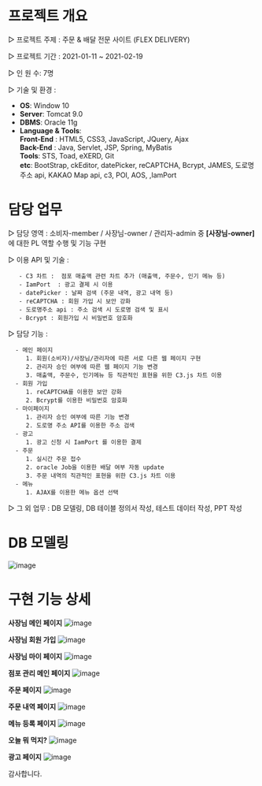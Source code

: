 # 프로젝트 개요
▷ 프로젝트 주제 : 주문 & 배달 전문 사이트 (FLEX DELIVERY)

▷ 프로젝트 기간 : 2021-01-11 ~ 2021-02-19

▷ 인 원 수: 7명

▷ 기술 및 환경 : 
* **OS**: Window 10
* **Server**: Tomcat 9.0
* **DBMS**: Oracle 11g
* **Language & Tools**:   
  **Front-End** : HTML5, CSS3, JavaScript, JQuery, Ajax  
  **Back-End** : Java, Servlet, JSP, Spring, MyBatis  
  **Tools**: STS, Toad, eXERD, Git  
  **etc**: BootStrap, ckEditor, datePicker, reCAPTCHA, Bcrypt, JAMES, 도로명주소 api, KAKAO Map api, c3, POI, AOS, ,IamPort  
 

# 담당 업무 
▷ 담당 영역 : 소비자-member / 사장님-owner / 관리자-admin 중 **[사장님-owner]** 에 대한 PL 역할 수행 및 기능 구현    

▷ 이용 API 및 기술 :   

       - C3 차트 :  점포 매출액 관련 차트 추가 (매출액, 주문수, 인기 메뉴 등)  
       - IamPort  : 광고 결제 시 이용  
       - datePicker : 날짜 검색 (주문 내역, 광고 내역 등)  
       - reCAPTCHA : 회원 가입 시 보안 강화  
       - 도로명주소 api : 주소 검색 시 도로명 검색 및 표시  
       - Bcrypt : 회원가입 시 비밀번호 암호화  
  
▷ 담당 기능 : 

      - 메인 페이지
         1. 회원(소비자)/사장님/관리자에 따른 서로 다른 웹 페이지 구현
         2. 관리자 승인 여부에 따른 웹 페이지 기능 변경
         3. 매출액, 주문수, 인기메뉴 등 직관적인 표현을 위한 C3.js 차트 이용
      - 회원 가입
         1. reCAPTCHA를 이용한 보안 강화
         2. Bcrypt를 이용한 비밀번호 암호화
      - 마이페이지
         1. 관리자 승인 여부에 따른 기능 변경
         2. 도로명 주소 API를 이용한 주소 검색
      - 광고
         1. 광고 신청 시 IamPort 를 이용한 결제
      - 주문
         1. 실시간 주문 접수
         2. oracle Job을 이용한 배달 여부 자동 update 
         3. 주문 내역의 직관적인 표현을 위한 C3.js 차트 이용
      - 메뉴
         1. AJAX를 이용한 메뉴 옵션 선택

▷ 그 외 업무 : DB 모델링, DB 테이블 정의서 작성, 테스트 데이터 작성, PPT 작성  

# DB 모델링
 ![image](https://github.com/JianBBB/FinalProject/assets/76256461/639d5e9c-3d44-40bb-8d42-e2d616477da2)

# 구현 기능 상세
  
**사장님 메인 페이지**
![image](https://github.com/JianBBB/FinalProject/assets/76256461/3cf6e6c7-914d-4e74-8022-106df1c4920e)
  
**사장님 회원 가입**
![image](https://github.com/JianBBB/FinalProject/assets/76256461/de4edb6d-80c1-4bcb-afa9-96fdc65e653d)
  
**사장님 마이 페이지**
![image](https://github.com/JianBBB/FinalProject/assets/76256461/a7193dae-c6c7-4975-acc9-1f4a201d9aa8)
  
**점포 관리 메인 페이지** 
![image](https://github.com/JianBBB/FinalProject/assets/76256461/533b96f6-59c0-4cd3-83f2-1bf1a8428418)
  
**주문 페이지** 
![image](https://github.com/JianBBB/FinalProject/assets/76256461/7c698583-b4e8-415c-a0cc-3f6c4397470c)
  
**주문 내역 페이지**
![image](https://github.com/JianBBB/FinalProject/assets/76256461/ce996481-c45f-4394-adff-11aaa97febd4)
  
**메뉴 등록 페이지**
![image](https://github.com/JianBBB/FinalProject/assets/76256461/ed151488-5dd6-43ac-a94b-23821ec7b8a0)
  
**오늘 뭐 먹지?** 
![image](https://github.com/JianBBB/FinalProject/assets/76256461/ddfe9e19-1d65-4357-9613-f2b255f984c9)

**광고 페이지** 
![image](https://github.com/JianBBB/FinalProject/assets/76256461/a86fe7b0-32e0-4ea5-8ea1-a5179a35bb1f)


감사합니다.
